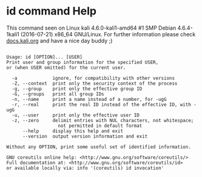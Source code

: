 # id command Help
 
 This command seen on Linux kali 4.6.0-kali1-amd64 #1 SMP Debian 4.6.4-1kali1 (2016-07-21) x86_64 GNU/Linux. For further information please check [docs.kali.org](docs.kali.org) and have a nice day buddy ;) 

~~~

Usage: id [OPTION]... [USER]
Print user and group information for the specified USER,
or (when USER omitted) for the current user.

  -a             ignore, for compatibility with other versions
  -Z, --context  print only the security context of the process
  -g, --group    print only the effective group ID
  -G, --groups   print all group IDs
  -n, --name     print a name instead of a number, for -ugG
  -r, --real     print the real ID instead of the effective ID, with -ugG
  -u, --user     print only the effective user ID
  -z, --zero     delimit entries with NUL characters, not whitespace;
                   not permitted in default format
      --help     display this help and exit
      --version  output version information and exit

Without any OPTION, print some useful set of identified information.

GNU coreutils online help: <http://www.gnu.org/software/coreutils/>
Full documentation at: <http://www.gnu.org/software/coreutils/id>
or available locally via: info '(coreutils) id invocation'

~~~
